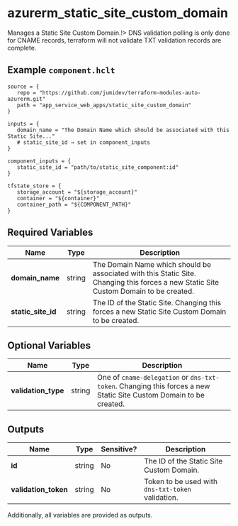 # azurerm_static_site_custom_domain

Manages a Static Site Custom Domain.!> DNS validation polling is only done for CNAME records, terraform will not validate TXT validation records are complete.

## Example `component.hclt`

```hcl
source = {
   repo = "https://github.com/jumidev/terraform-modules-auto-azurerm.git"   
   path = "app_service_web_apps/static_site_custom_domain"   
}

inputs = {
   domain_name = "The Domain Name which should be associated with this Static Site..."   
   # static_site_id → set in component_inputs
}

component_inputs = {
   static_site_id = "path/to/static_site_component:id"   
}

tfstate_store = {
   storage_account = "${storage_account}"   
   container = "${container}"   
   container_path = "${COMPONENT_PATH}"   
}

```

## Required Variables

| Name | Type |  Description |
| ---- | --------- |  ----------- |
| **domain_name** | string |  The Domain Name which should be associated with this Static Site. Changing this forces a new Static Site Custom Domain to be created. | 
| **static_site_id** | string |  The ID of the Static Site. Changing this forces a new Static Site Custom Domain to be created. | 

## Optional Variables

| Name | Type |  Description |
| ---- | --------- |  ----------- |
| **validation_type** | string |  One of `cname-delegation` or `dns-txt-token`. Changing this forces a new Static Site Custom Domain to be created. | 



## Outputs

| Name | Type | Sensitive? | Description |
| ---- | ---- | --------- | --------- |
| **id** | string | No  | The ID of the Static Site Custom Domain. | 
| **validation_token** | string | No  | Token to be used with `dns-txt-token` validation. | 

Additionally, all variables are provided as outputs.
